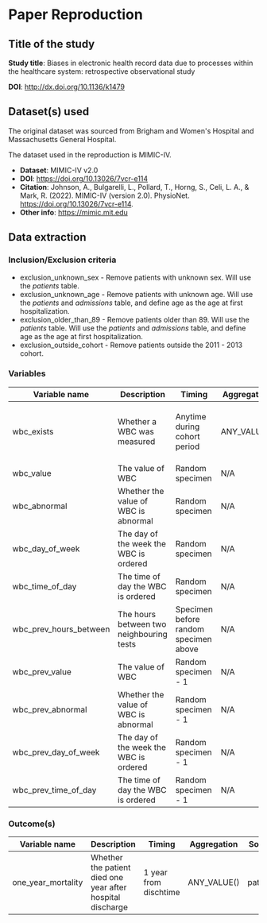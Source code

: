 # Paper Reproduction

## Title of the study

**Study title**: Biases in electronic health record data due to processes within the healthcare system: retrospective observational study

**DOI**: http://dx.doi.org/10.1136/k1479

## Dataset(s) used

The original dataset was sourced from Brigham and Women's Hospital and Massachusetts General Hospital.

The dataset used in the reproduction is MIMIC-IV.

* **Dataset**: MIMIC-IV v2.0
* **DOI**: https://doi.org/10.13026/7vcr-e114
* **Citation**: Johnson, A., Bulgarelli, L., Pollard, T., Horng, S., Celi, L. A., & Mark, R. (2022). MIMIC-IV (version 2.0). PhysioNet. https://doi.org/10.13026/7vcr-e114.
* **Other info**: https://mimic.mit.edu

## Data extraction

### Inclusion/Exclusion criteria

* exclusion_unknown_sex - Remove patients with unknown sex. Will use the *patients* table.
* exclusion_unknown_age - Remove patients with unknown age. Will use the *patients* and *admissions* table, and define age as the age at first hospitalization.
* exclusion_older_than_89 - Remove patients older than 89. Will use the *patients* table. Will use the *patients* and *admissions* table, and define age as the age at first hospitalization.
* exclusion_outside_cohort - Remove patients outside the 2011 - 2013 cohort.

### Variables

Variable name | Description | Timing | Aggregation | Source | Notes
--- | --- | --- | --- | --- | ---
wbc_exists | Whether a WBC was measured | Anytime during cohort period | ANY_VALUE() |  *labevents* | filter out any outpatient labs using `hadm_id`
wbc_value | The value of WBC | Random specimen | N/A | *labevents*.valuenum |
wbc_abnormal | Whether the value of WBC is abnormal | Random specimen | N/A | *labevents*.flag |
wbc_day_of_week | The day of the week the WBC is ordered | Random specimen | N/A | *labevents*.charttime |
wbc_time_of_day | The time of day the WBC is ordered | Random specimen | N/A | *labevents*.charttime |
wbc_prev_hours_between | The hours between two neighbouring tests | Specimen before random specimen above | N/A | *labevents* | Only present if two tests exist
wbc_prev_value | The value of WBC | Random specimen - 1 | N/A | *labevents*.valuenum |
wbc_prev_abnormal | Whether the value of WBC is abnormal | Random specimen - 1 | N/A | *labevents*.flag |
wbc_prev_day_of_week | The day of the week the WBC is ordered | Random specimen - 1 | N/A | *labevents*.charttime |
wbc_prev_time_of_day | The time of day the WBC is ordered | Random specimen - 1 | N/A | *labevents*.charttime |

### Outcome(s)

Variable name | Description | Timing | Aggregation | Source | Notes
--- | --- | --- | --- | --- | ---
one_year_mortality | Whether the patient died one year after hospital discharge | 1 year from dischtime | ANY_VALUE() | patients | existence of dod indicates patient died
